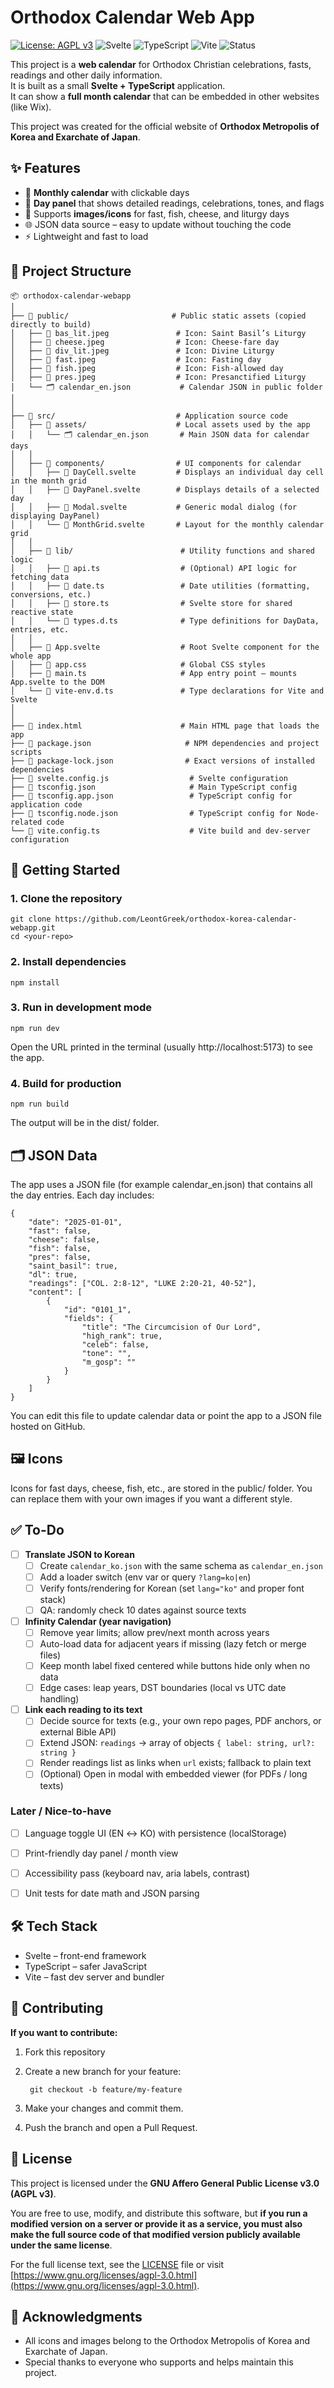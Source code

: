 # Orthodox Calendar Web App

[![License: AGPL v3](https://img.shields.io/badge/License-AGPL%20v3-blue.svg)](https://www.gnu.org/licenses/agpl-3.0)
![Svelte](https://img.shields.io/badge/Svelte-4-orange?logo=svelte)
![TypeScript](https://img.shields.io/badge/TypeScript-5-blue?logo=typescript)
![Vite](https://img.shields.io/badge/Vite-fast%20builds-646CFF?logo=vite)
![Status](https://img.shields.io/badge/status-active-success)

This project is a **web calendar** for Orthodox Christian celebrations, fasts, readings and other daily information.  
It is built as a small **Svelte + TypeScript** application.  
It can show a **full month calendar** that can be embedded in other websites (like Wix).

This project was created for the official website of **Orthodox Metropolis of Korea and Exarchate of Japan**.



## ✨ Features

- 📅 **Monthly calendar** with clickable days  
- 📜 **Day panel** that shows detailed readings, celebrations, tones, and flags  
- 🪪 Supports **images/icons** for fast, fish, cheese, and liturgy days  
- 🌐 JSON data source – easy to update without touching the code  
- ⚡ Lightweight and fast to load  



## 📂 Project Structure

    📦 orthodox-calendar-webapp
    │
    ├── 📂 public/                       # Public static assets (copied directly to build)
    │   ├── 📄 bas_lit.jpeg               # Icon: Saint Basil’s Liturgy
    │   ├── 📄 cheese.jpeg                # Icon: Cheese-fare day
    │   ├── 📄 div_lit.jpeg               # Icon: Divine Liturgy
    │   ├── 📄 fast.jpeg                  # Icon: Fasting day
    │   ├── 📄 fish.jpeg                  # Icon: Fish-allowed day
    │   ├── 📄 pres.jpeg                  # Icon: Presanctified Liturgy
    │   └── 🗂️ calendar_en.json           # Calendar JSON in public folder
    │   
    │
    ├── 📂 src/                           # Application source code
    │   ├── 📂 assets/                    # Local assets used by the app
    │   │   └── 🗂️ calendar_en.json       # Main JSON data for calendar days
    │   │
    │   ├── 📂 components/                # UI components for calendar
    │   │   ├── 📄 DayCell.svelte         # Displays an individual day cell in the month grid
    │   │   ├── 📄 DayPanel.svelte        # Displays details of a selected day
    │   │   ├── 📄 Modal.svelte           # Generic modal dialog (for displaying DayPanel)
    │   │   └── 📄 MonthGrid.svelte       # Layout for the monthly calendar grid
    │   │
    │   ├── 📂 lib/                        # Utility functions and shared logic
    │   │   ├── 📄 api.ts                  # (Optional) API logic for fetching data
    │   │   ├── 📄 date.ts                 # Date utilities (formatting, conversions, etc.)
    │   │   ├── 📄 store.ts                # Svelte store for shared reactive state
    │   │   └── 📄 types.d.ts              # Type definitions for DayData, entries, etc.
    │   │
    │   ├── 📄 App.svelte                  # Root Svelte component for the whole app
    │   ├── 📄 app.css                     # Global CSS styles
    │   ├── 📄 main.ts                     # App entry point – mounts App.svelte to the DOM
    │   └── 📄 vite-env.d.ts               # Type declarations for Vite and Svelte
    │
    │
    ├── 📄 index.html                      # Main HTML page that loads the app
    ├── 📄 package.json                     # NPM dependencies and project scripts
    ├── 📄 package-lock.json                # Exact versions of installed dependencies
    ├── 📄 svelte.config.js                  # Svelte configuration
    ├── 📄 tsconfig.json                     # Main TypeScript config
    ├── 📄 tsconfig.app.json                 # TypeScript config for application code
    ├── 📄 tsconfig.node.json                # TypeScript config for Node-related code
    └── 📄 vite.config.ts                    # Vite build and dev-server configuration



## 🚀 Getting Started

### 1. Clone the repository

    git clone https://github.com/LeontGreek/orthodox-korea-calendar-webapp.git
    cd <your-repo>

### 2. Install dependencies

    npm install

### 3. Run in development mode

    npm run dev

Open the URL printed in the terminal (usually http://localhost:5173) to see the app.

### 4. Build for production

    npm run build

The output will be in the dist/ folder.



## 🗂️ JSON Data

The app uses a JSON file (for example calendar_en.json) that contains all the day entries.
Each day includes:

    {
        "date": "2025-01-01",
        "fast": false,
        "cheese": false,
        "fish": false,
        "pres": false,
        "saint_basil": true,
        "dl": true,
        "readings": ["COL. 2:8-12", "LUKE 2:20-21, 40-52"],
        "content": [
            {
                "id": "0101_1",
                "fields": {
                    "title": "The Circumcision of Our Lord",
                    "high_rank": true,
                    "celeb": false,
                    "tone": "",
                    "m_gosp": ""
                }
            }
        ]
    }

You can edit this file to update calendar data or point the app to a JSON file hosted on GitHub.


## 🖼 Icons

Icons for fast days, cheese, fish, etc., are stored in the public/ folder.
You can replace them with your own images if you want a different style.



## ✅ To-Do

- [ ] **Translate JSON to Korean**
  - [ ] Create `calendar_ko.json` with the same schema as `calendar_en.json`
  - [ ] Add a loader switch (env var or query `?lang=ko|en`)
  - [ ] Verify fonts/rendering for Korean (set `lang="ko"` and proper font stack)
  - [ ] QA: randomly check 10 dates against source texts

- [ ] **Infinity Calendar (year navigation)**
  - [ ] Remove year limits; allow prev/next month across years
  - [ ] Auto-load data for adjacent years if missing (lazy fetch or merge files)
  - [ ] Keep month label fixed centered while buttons hide only when no data
  - [ ] Edge cases: leap years, DST boundaries (local vs UTC date handling)

- [ ] **Link each reading to its text**
  - [ ] Decide source for texts (e.g., your own repo pages, PDF anchors, or external Bible API)
  - [ ] Extend JSON: `readings` → array of objects `{ label: string, url?: string }`
  - [ ] Render readings list as links when `url` exists; fallback to plain text
  - [ ] (Optional) Open in modal with embedded viewer (for PDFs / long texts)

### Later / Nice-to-have
- [ ] Language toggle UI (EN ↔ KO) with persistence (localStorage)
- [ ] Print-friendly day panel / month view
- [ ] Accessibility pass (keyboard nav, aria labels, contrast)
- [ ] Unit tests for date math and JSON parsing



## 🛠 Tech Stack

* Svelte – front-end framework
* TypeScript – safer JavaScript
* Vite – fast dev server and bundler



## 🤝 Contributing

**If you want to contribute:**

1. Fork this repository
2. Create a new branch for your feature:

        git checkout -b feature/my-feature

3.	Make your changes and commit them.
4.	Push the branch and open a Pull Request.



## 📄 License

This project is licensed under the **GNU Affero General Public License v3.0 (AGPL v3)**.

You are free to use, modify, and distribute this software, but **if you run a modified version on a server or provide it as a service, you must also make the full source code of that modified version publicly available under the same license**.

For the full license text, see the [LICENSE](./LICENSE) file or visit  
[https://www.gnu.org/licenses/agpl-3.0.html](https://www.gnu.org/licenses/agpl-3.0.html).



## 🙏 Acknowledgments

- All icons and images belong to the Orthodox Metropolis of Korea and Exarchate of Japan.
- Special thanks to everyone who supports and helps maintain this project.

